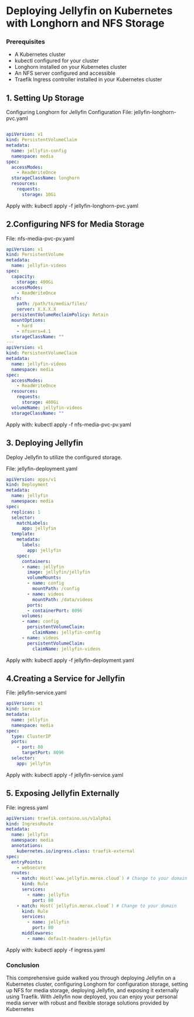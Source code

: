 # Deploying Jellyfin on Kubernetes with Longhorn and NFS Storage
### Prerequisites
- A Kubernetes cluster
- kubectl configured for your cluster
- Longhorn installed on your Kubernetes cluster
- An NFS server configured and accessible
- Traefik Ingress controller installed in your Kubernetes cluster

## 1. Setting Up Storage
Configuring Longhorn for Jellyfin Configuration
File: jellyfin-longhorn-pvc.yaml

``` yaml linenums="1"

apiVersion: v1
kind: PersistentVolumeClaim
metadata:
  name: jellyfin-config
  namespace: media
spec:
  accessModes:
    - ReadWriteOnce
  storageClassName: longhorn
  resources:
    requests:
      storage: 10Gi
```
Apply with:
kubectl apply -f jellyfin-longhorn-pvc.yaml

## 2.Configuring NFS for Media Storage
File: nfs-media-pvc-pv.yaml

``` yaml linenums="1"
apiVersion: v1
kind: PersistentVolume
metadata:
  name: jellyfin-videos
spec:
  capacity:
    storage: 400Gi
  accessModes:
    - ReadWriteOnce
  nfs:
    path: /path/to/media/files/
    server: X.X.X.X
  persistentVolumeReclaimPolicy: Retain
  mountOptions:
    - hard
    - nfsvers=4.1
  storageClassName: ""
---
apiVersion: v1
kind: PersistentVolumeClaim
metadata:
  name: jellyfin-videos
  namespace: media
spec:
  accessModes:
    - ReadWriteOnce
  resources:
    requests:
      storage: 400Gi
  volumeName: jellyfin-videos
  storageClassName: ""
```

Apply with:
kubectl apply -f nfs-media-pvc-pv.yaml

## 3. Deploying Jellyfin
Deploy Jellyfin to utilize the configured storage.

File: jellyfin-deployment.yaml

``` yaml linenums="1"
apiVersion: apps/v1
kind: Deployment
metadata:
  name: jellyfin
  namespace: media
spec:
  replicas: 1
  selector:
    matchLabels:
      app: jellyfin
  template:
    metadata:
      labels:
        app: jellyfin
    spec:
      containers:
      - name: jellyfin
        image: jellyfin/jellyfin
        volumeMounts:
        - name: config
          mountPath: /config
        - name: videos
          mountPath: /data/videos
        ports:
        - containerPort: 8096
      volumes:
      - name: config
        persistentVolumeClaim:
          claimName: jellyfin-config
      - name: videos
        persistentVolumeClaim:
          claimName: jellyfin-videos
```
Apply with:
kubectl apply -f jellyfin-deployment.yaml

## 4.Creating a Service for Jellyfin
File: jellyfin-service.yaml

``` yaml linenums="1"
apiVersion: v1
kind: Service
metadata:
  name: jellyfin
  namespace: media
spec:
  type: ClusterIP
  ports:
    - port: 80
      targetPort: 8096
  selector:
    app: jellyfin
```

Apply with:
kubectl apply -f jellyfin-service.yaml

## 5. Exposing Jellyfin Externally
File: ingress.yaml

``` yaml linenums="1"
apiVersion: traefik.containo.us/v1alpha1
kind: IngressRoute
metadata:
  name: jellyfin
  namespace: media
  annotations:
    kubernetes.io/ingress.class: traefik-external
spec:
  entryPoints:
    - websecure
  routes:
    - match: Host(`www.jellyfin.merox.cloud`) # Change to your domain
      kind: Rule
      services:
        - name: jellyfin
          port: 80
    - match: Host(`jellyfin.merox.cloud`) # Change to your domain
      kind: Rule
      services:
        - name: jellyfin
          port: 80
      middlewares:
        - name: default-headers-jellyfin
```
Apply with:
kubectl apply -f ingress.yaml

### Conclusion
This comprehensive guide walked you through deploying Jellyfin on a Kubernetes cluster, configuring Longhorn for configuration storage, setting up NFS for media storage, deploying Jellyfin, and exposing it externally using Traefik. 
With Jellyfin now deployed, you can enjoy your personal media server with robust and flexible storage solutions provided by Kubernetes
